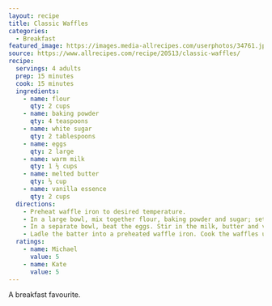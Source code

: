 ```yaml
---
layout: recipe
title: Classic Waffles
categories:
  - Breakfast
featured_image: https://images.media-allrecipes.com/userphotos/34761.jpg
source: https://www.allrecipes.com/recipe/20513/classic-waffles/
recipe:
  servings: 4 adults
  prep: 15 minutes
  cook: 15 minutes
  ingredients:
    - name: flour
      qty: 2 cups
    - name: baking powder
      qty: 4 teaspoons
    - name: white sugar
      qty: 2 tablespoons
    - name: eggs
      qty: 2 large
    - name: warm milk
      qty: 1 ½ cups
    - name: melted butter
      qty: ⅓ cup
    - name: vanilla essence
      qty: 2 cups
  directions:
    - Preheat waffle iron to desired temperature.
    - In a large bowl, mix together flour, baking powder and sugar; set aside.
    - In a separate bowl, beat the eggs. Stir in the milk, butter and vanilla. Pour the milk mixture into the flour mixture; beat until blended.
    - Ladle the batter into a preheated waffle iron. Cook the waffles until golden and crisp.
  ratings:
    - name: Michael
      value: 5
    - name: Kate
      value: 5
---
```


A breakfast favourite.
